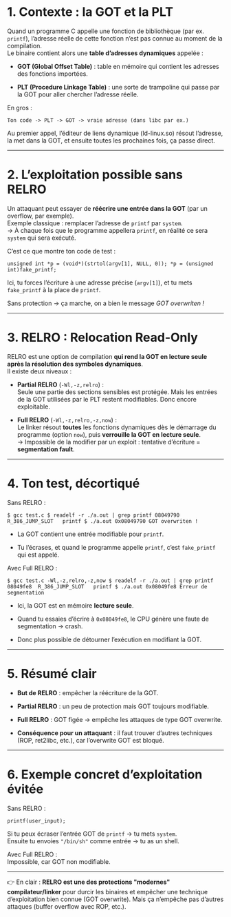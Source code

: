 # 1. Contexte : la GOT et la PLT

Quand un programme C appelle une fonction de bibliothèque (par ex. `printf`), l’adresse réelle de cette fonction n’est pas connue au moment de la compilation.  
Le binaire contient alors une **table d’adresses dynamiques** appelée :

- **GOT (Global Offset Table)** : table en mémoire qui contient les adresses des fonctions importées.
    
- **PLT (Procedure Linkage Table)** : une sorte de trampoline qui passe par la GOT pour aller chercher l’adresse réelle.
    

En gros :

`Ton code -> PLT -> GOT -> vraie adresse (dans libc par ex.)`

Au premier appel, l’éditeur de liens dynamique (ld-linux.so) résout l’adresse, la met dans la GOT, et ensuite toutes les prochaines fois, ça passe direct.

---

# 2. L’exploitation possible sans RELRO

Un attaquant peut essayer de **réécrire une entrée dans la GOT** (par un overflow, par exemple).  
Exemple classique : remplacer l’adresse de `printf` par `system`.  
→ À chaque fois que le programme appellera `printf`, en réalité ce sera `system` qui sera exécuté.

C’est ce que montre ton code de test :

`unsigned int *p = (void*)(strtol(argv[1], NULL, 0)); *p = (unsigned int)fake_printf;`

Ici, tu forces l’écriture à une adresse précise (`argv[1]`), et tu mets `fake_printf` à la place de `printf`.

Sans protection → ça marche, on a bien le message _GOT overwriten !_

---

# 3. RELRO : Relocation Read-Only

RELRO est une option de compilation **qui rend la GOT en lecture seule après la résolution des symboles dynamiques**.  
Il existe deux niveaux :

- **Partial RELRO** (`-Wl,-z,relro`) :  
    Seule une partie des sections sensibles est protégée. Mais les entrées de la GOT utilisées par le PLT restent modifiables. Donc encore exploitable.
    
- **Full RELRO** (`-Wl,-z,relro,-z,now`) :  
    Le linker résout **toutes** les fonctions dynamiques dès le démarrage du programme (option `now`), puis **verrouille la GOT en lecture seule**.  
    → Impossible de la modifier par un exploit : tentative d’écriture = **segmentation fault**.
    

---

# 4. Ton test, décortiqué

Sans RELRO :

`$ gcc test.c $ readelf -r ./a.out | grep printf 08049790  R_386_JUMP_SLOT   printf $ ./a.out 0x08049790 GOT overwriten !`

- La GOT contient une entrée modifiable pour `printf`.
    
- Tu l’écrases, et quand le programme appelle `printf`, c’est `fake_printf` qui est appelé.
    

Avec Full RELRO :

`$ gcc test.c -Wl,-z,relro,-z,now $ readelf -r ./a.out | grep printf 08049fe8  R_386_JUMP_SLOT   printf $ ./a.out 0x08049fe8 Erreur de segmentation`

- Ici, la GOT est en mémoire **lecture seule**.
    
- Quand tu essaies d’écrire à `0x08049fe8`, le CPU génère une faute de segmentation → crash.
    
- Donc plus possible de détourner l’exécution en modifiant la GOT.
    

---

# 5. Résumé clair

- **But de RELRO** : empêcher la réécriture de la GOT.
    
- **Partial RELRO** : un peu de protection mais GOT toujours modifiable.
    
- **Full RELRO** : GOT figée → empêche les attaques de type GOT overwrite.
    
- **Conséquence pour un attaquant** : il faut trouver d’autres techniques (ROP, ret2libc, etc.), car l’overwrite GOT est bloqué.
    

---

# 6. Exemple concret d’exploitation évitée

Sans RELRO :

`printf(user_input);`

Si tu peux écraser l’entrée GOT de `printf` → tu mets `system`.  
Ensuite tu envoies `"/bin/sh"` comme entrée → tu as un shell.

Avec Full RELRO :  
Impossible, car GOT non modifiable.

---

👉 En clair : **RELRO est une des protections "modernes" compilateur/linker** pour durcir les binaires et empêcher une technique d’exploitation bien connue (GOT overwrite). Mais ça n’empêche pas d’autres attaques (buffer overflow avec ROP, etc.).